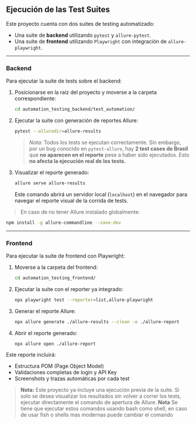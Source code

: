 
## Ejecución de las Test Suites

Este proyecto cuenta con dos suites de testing automatizado:

- Una suite de **backend** utilizando `pytest` y `allure-pytest`.
- Una suite de **frontend** utilizando `Playwright` con integración de `allure-playwright`.

---

### Backend

Para ejecutar la suite de tests sobre el backend:

1. Posicionarse en la raíz del proyecto y moverse a la carpeta correspondiente:
   ```bash
   cd automation_testing_backend/test_automation/
   ```

2. Ejecutar la suite con generación de reportes Allure:
   ```bash
   pytest --alluredir=allure-results
   ```

   >*Nota:* Todos los tests se ejecutan correctamente. Sin embargo, por un bug conocido en `pytest-allure`, hay **2 test cases de Brasil** que **no aparecen en el reporte** pese a haber sido ejecutados. Esto **no afecta la ejecución real de los tests.**

3. Visualizar el reporte generado:
   ```bash
   allure serve allure-results
   ```

   Este comando abrirá un servidor local (`localhost`) en el navegador para navegar el reporte visual de la corrida de tests.

> En caso de no tener Allure instalado globalmente:
```bash
npm install -g allure-commandline --save-dev
```

---

### Frontend

Para ejecutar la suite de frontend con Playwright:

1. Moverse a la carpeta del frontend:
   ```bash
   cd automation_testing_frontend/
   ```

2. Ejecutar la suite con el reporter ya integrado:
   ```bash
   npx playwright test --reporter=list,allure-playwright
   ```

3. Generar el reporte Allure:
   ```bash
   npx allure generate ./allure-results --clean -o ./allure-report
   ```

4. Abrir el reporte generado:
   ```bash
   npx allure open ./allure-report
   ```

Este reporte incluirá:

- Estructura POM (Page Object Model)
- Validaciones completas de login y API Key
- Screenshots y trazas automáticas por cada test

> **Nota:** Este proyecto ya incluye una ejecución previa de la suite. Si solo se desea visualizar los resultados sin volver a correr los tests, ejecutar directamente el comando de apertura de Allure.
> **Nota** Se tiene que ejecutar estos comandos usando bash como shell, en caso de usar fish o shells mas modernas puede cambiar el comando